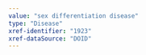 ```yaml
---
value: "sex differentiation disease"
type: "Disease"
xref-identifier: "1923"
xref-dataSource: "DOID"
---
```


